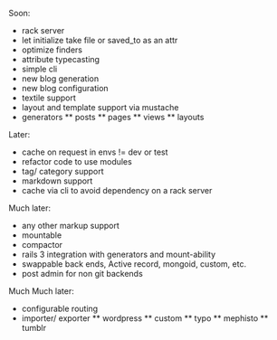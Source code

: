 Soon:

* rack server
* let initialize take file or saved_to as an attr
* optimize finders
* attribute typecasting
* simple cli
* new blog generation
* new blog configuration
* textile support
* layout and template support via mustache
* generators
** posts
** pages
** views
** layouts

Later:

* cache on request in envs != dev or test
* refactor code to use modules
* tag/ category support
* markdown support
* cache via cli to avoid dependency on a rack server

Much later:

* any other markup support
* mountable
* compactor
* rails 3 integration with generators and mount-ability
* swappable back ends, Active record, mongoid, custom, etc.
* post admin for non git backends

Much Much later:

* configurable routing
* importer/ exporter
** wordpress
** custom
** typo
** mephisto
** tumblr
